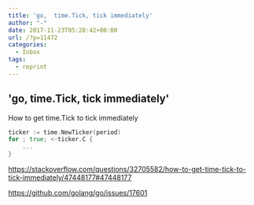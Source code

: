 ```yaml
---
title: 'go,  time.Tick, tick immediately'
author: "-"
date: 2017-11-23T05:28:42+00:00
url: /?p=11472
categories:
  - Inbox
tags:
  - reprint
---
```

## 'go,  time.Tick, tick immediately'
How to get time.Tick to tick immediately

```go
ticker := time.NewTicker(period)
for ; true; <-ticker.C {
    ...
}
```

https://stackoverflow.com/questions/32705582/how-to-get-time-tick-to-tick-immediately/47448177#47448177
  
https://github.com/golang/go/issues/17601